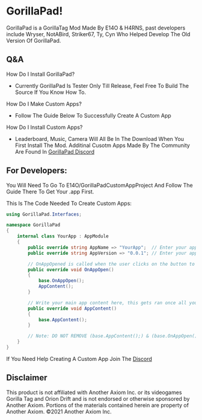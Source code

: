 # GorillaPad!
GorillaPad is a GorillaTag Mod Made By E14O & H4RNS, past developers include Wryser, NotABird, Striker67, Ty, Cyn Who Helped Develop The Old Version Of GorillaPad.

## Q&A
How Do I Install GorillaPad?
- Currently GorillaPad Is Tester Only Till Release, Feel Free To Build The Source If You Know How To.

How Do I Make Custom Apps?
- Follow The Guide Below To Successfully Create A Custom App

How Do I Install Custom Apps?
- Leaderboard, Music, Camera Will All Be In The Download When You First Install The Mod. Additinal Cusotm Apps Made By The Community Are Found In [GorillaPad Discord](<https://discord.gg/ntnGzFTMB6>)

## For Developers:

You Will Need To Go To E14O/GorillaPadCustomAppProject And Follow The Guide There To Get Your .app First.

This Is The Code Needed To Create Custom Apps:
```csharp
using GorillaPad.Interfaces;

namespace GorillaPad
{
    internal class YourApp : AppModule
    {
        public override string AppName => "YourApp";  // Enter your app name here (Same one as you entered in the project otherwise it wont work)
        public override string AppVersion => "0.0.1"; // Enter your app version here (This will be displayed in the bottom left hand corner of your app as defualt)

        // OnAppOpened is called when the user clicks on the button to open the app
        public override void OnAppOpen()
        {
            base.OnAppOpen();
            AppContent();
        }

        // Write your main app content here, this gets ran once all your code in OnAppOpen has been finished (Keep AppContent(); in OnAppOpen or it wont run)
        public override void AppContent()
        {
            base.AppContent();
        }

        // Note: DO NOT REMOVE (base.AppContent();) & (base.OnAppOpen();), Your App will automatically have a button script that runs OnAppOpen, this will also automatically open your app screen you made. 
    }
}

```
If You Need Help Creating A Custom App Join The [Discord](<https://discord.gg/ntnGzFTMB6>)

## Disclaimer
This product is not affiliated with Another Axiom Inc. or its videogames Gorilla Tag and Orion Drift and is not endorsed or otherwise sponsored by Another Axiom. Portions of the materials contained herein are property of Another Axiom. ©2021 Another Axiom Inc.
